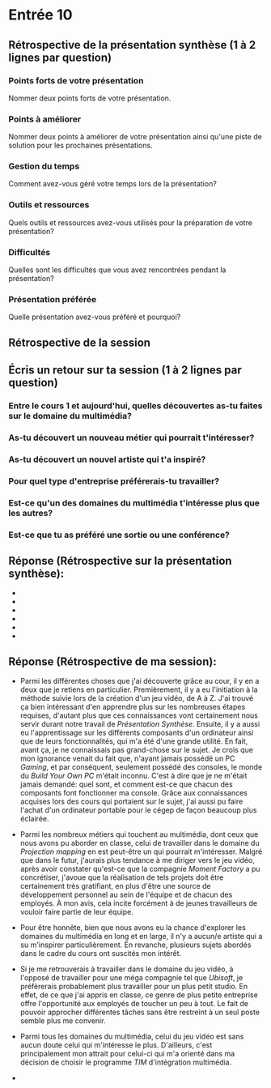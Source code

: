 # Entrée 10
## Rétrospective de la présentation synthèse (1 à 2 lignes par question)

### Points forts de votre présentation 
Nommer deux points forts de votre présentation.

### Points à améliorer
Nommer deux points à améliorer de votre présentation ainsi qu'une piste de solution pour les prochaines présentations. 

### Gestion du temps
Comment avez-vous géré votre temps lors de la présentation?

### Outils et ressources
Quels outils et ressources avez-vous utilisés pour la préparation de votre présentation?

### Difficultés
Quelles sont les difficultés que vous avez rencontrées pendant la présentation?

### Présentation préférée
Quelle présentation avez-vous préféré et pourquoi?

## Rétrospective de la session
## Écris un retour sur ta session (1 à 2 lignes par question)

### Entre le cours 1 et aujourd'hui, quelles découvertes as-tu faites sur le domaine du multimédia? 

### As-tu découvert un nouveau métier qui pourrait t'intéresser? 

### As-tu découvert un nouvel artiste qui t'a inspiré? 

### Pour quel type d'entreprise préférerais-tu travailler? 

### Est-ce qu'un des domaines du multimédia t'intéresse plus que les autres? 

### Est-ce que tu as préféré une sortie ou une conférence?

## Réponse (Rétrospective sur la présentation synthèse):
-


-


-


-


-


-


## Réponse (Rétrospective de ma session):
- Parmi les différentes choses que j'ai découverte grâce au cour, il y en a deux que je retiens en particulier. Premièrement, il y a eu l'initiation à la méthode suivie lors de la création d'un jeu vidéo, de A à Z. J'ai trouvé ça bien intéressant d'en apprendre plus sur les nombreuses étapes requises, d'autant plus que ces connaissances vont certainement nous servir durant notre travail de *Présentation Synthèse*. Ensuite, il y a aussi eu l'apprentissage sur les différents composants d'un ordinateur ainsi que de leurs fonctionnalités, qui m'a été d'une grande utilité. En fait, avant ça, je ne connaissais pas grand-chose sur le sujet. Je crois que mon ignorance venait du fait que, n'ayant jamais possédé un PC *Gaming*, et par conséquent, seulement possédé des consoles, le monde du *Build Your Own PC* m'était inconnu. C'est à dire que je ne m'était jamais demandé: quel sont, et comment est-ce que chacun des composants font fonctionner ma console. Grâce aux connaissances acquises lors des cours qui portaient sur le sujet, j'ai aussi pu faire l'achat d'un ordinateur portable pour le cégep de façon beaucoup plus éclairée.


- Parmi les nombreux métiers qui touchent au multimédia, dont ceux que nous avons pu aborder en classe, celui de travailler dans le domaine du *Projection mapping* en est peut-être un qui pourrait m'intéresser. Malgré que dans le futur, j'aurais plus tendance à me diriger vers le jeu vidéo, après avoir constater qu'est-ce que la compagnie *Moment Factory* a pu concrétiser, j'avoue que la réalisation de tels projets doit être certainement très gratifiant, en plus d'être une source de développement personnel au sein de l'équipe et de chacun des employés. À mon avis, cela incite forcément à de jeunes travailleurs de vouloir faire partie de leur équipe. 


- Pour être honnête, bien que nous avons eu la chance d'explorer les domaines du multimédia en long et en large, il n'y a aucun/e artiste qui a su m'inspirer particulièrement. En revanche, plusieurs sujets abordés dans le cadre du cours ont suscités mon intérêt. 


- Si je me retrouverais à travailler dans le domaine du jeu vidéo, à l'opposé de travailler pour une méga compagnie tel que *Ubisoft*, je préfèrerais probablement plus travailler pour un plus petit studio. En effet, de ce que j'ai appris en classe, ce genre de plus petite entreprise offre l'opportunité aux employés de toucher un peu à tout. Le fait de pouvoir approcher différentes tâches sans être restreint à un seul poste semble plus me convenir. 


- Parmi tous les domaines du multimédia, celui du jeu vidéo est sans aucun doute celui qui m'intéresse le plus. D'ailleurs, c'est principalement mon attrait pour celui-ci qui m'a orienté dans ma décision de choisir le programme *TIM* d'intégration multimédia.


-
